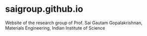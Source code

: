 # saigroup.github.io
Website of the research group of Prof. Sai Gautam Gopalakrishnan, Materials Engineering, Indian Institute of Science
